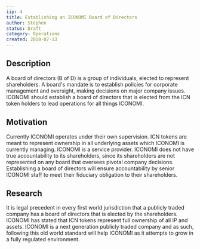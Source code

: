 ```yaml
---
iip: 4
title: Establishing an ICONOMI Board of Directors
author: Stephen
status: Draft
category: Operations
created: 2018-07-13
---
```


## Description
<!--Provide a simplified and layman-accessible explanation of the IIP.-->
A board of directors (B of D) is a group of individuals, elected to represent shareholders. A board's mandate is to establish policies for corporate management and oversight, making decisions on major company issues. ICONOMI should establish a board of directors that is elected from the ICN token holders to lead operations for all things ICONOMI.

## Motivation
<!-- The motivation should clearly explain why the existing system is inadequate to address the problem that the IIP solves. -->
Currently ICONOMI operates under their own supervision. ICN tokens are meant to represent ownership in all underlying assets which ICONOMI is currently managing. ICONOMI is a service provider. ICONOMI does not have true accountability to its shareholders, since its shareholders are not represented on any board that oversees pivotal company decisions.
Establishing a board of directors will ensure accountability by senior ICONOMI staff to meet their fiduciary obligation to their shareholders.


## Research
<!--Showing test cases, examples or research of how and why the idea has worked before (in other projects or other walks of life) will help strengthen the case for the IIP.-->
It is legal precedent in every first world jurisdiction that a publicly traded company has a board of directors that is elected by the shareholders. ICONOMI has stated that ICN tokens represent full ownership of all IP and assets. ICONOMI is a next generation publicly traded company and as such, following this old world standard will help ICONOMI as it attempts to grow in a fully regulated environment.
